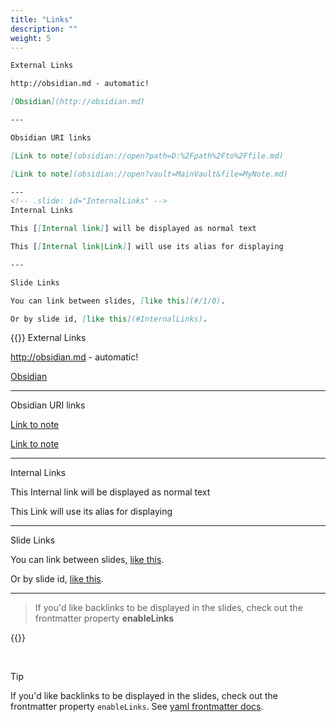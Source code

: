 ```yaml
---
title: "Links"
description: ""
weight: 5
---
```


```md
External Links

http://obsidian.md - automatic!

[Obsidian](http://obsidian.md)

---

Obsidian URI links

[Link to note](obsidian://open?path=D:%2Fpath%2Fto%2Ffile.md)

[Link to note](obsidian://open?vault=MainVault&file=MyNote.md)

---
<!-- .slide: id="InternalLinks" -->
Internal Links

This [[Internal link]] will be displayed as normal text

This [[Internal link|Link]] will use its alias for displaying

---

Slide Links

You can link between slides, [like this](#/1/0).

Or by slide id, [like this](#InternalLinks).


```

{{<revealjs theme="black" progress="true" controls="true">}}
External Links

http://obsidian.md - automatic!

[Obsidian](http://obsidian.md)

---

Obsidian URI links

[Link to note](obsidian://open?path=D:%2Fpath%2Fto%2Ffile.md)

[Link to note](obsidian://open?vault=MainVault&file=MyNote.md)

---

Internal Links

This Internal link will be displayed as normal text

This Link will use its alias for displaying

---

Slide Links

You can link between slides, [like this](#/1/0).

Or by slide id, [like this](#/2/0).

___

> If you'd like backlinks to be displayed in the slides, check out the frontmatter property **enableLinks**

{{</revealjs>}}

<br>

> [!TIP]
> If you'd like backlinks to be displayed in the slides, check out the frontmatter property `enableLinks`.
> See [yaml frontmatter docs](../yaml/README.md).
